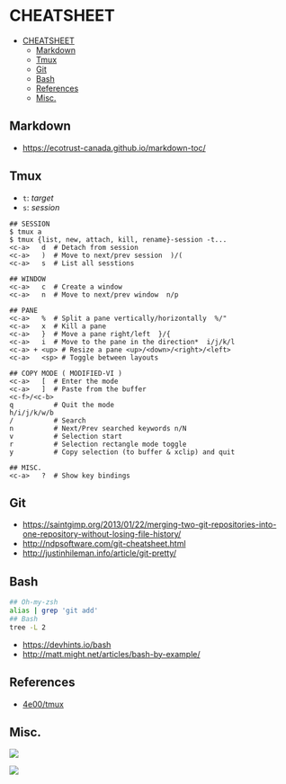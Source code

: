 # CHEATSHEET

- [CHEATSHEET](#cheatsheet)
  * [Markdown](#markdown)
  * [Tmux](#tmux)
  * [Git](#git)
  * [Bash](#bash)
  * [References](#references)
  * [Misc.](#misc)

## Markdown
  * https://ecotrust-canada.github.io/markdown-toc/

## Tmux

* `t`: *target*
* `s`: *session*

```
## SESSION
$ tmux a
$ tmux {list, new, attach, kill, rename}-session -t...
<c-a>   d  # Detach from session
<c-a>   )  # Move to next/prev session  )/(
<c-a>   s  # List all sesstions

## WINDOW
<c-a>   c  # Create a window
<c-a>   n  # Move to next/prev window  n/p

## PANE
<c-a>   %  # Split a pane vertically/horizontally  %/"
<c-a>   x  # Kill a pane
<c-a>   }  # Move a pane right/left  }/{
<c-a>   i  # Move to the pane in the direction*  i/j/k/l
<c-a> + <up> # Resize a pane <up>/<down>/<right>/<left>
<c-a>   <sp> # Toggle between layouts

## COPY MODE ( MODIFIED-VI )
<c-a>   [  # Enter the mode
<c-a>   ]  # Paste from the buffer
<c-f>/<c-b>
q          # Quit the mode
h/i/j/k/w/b
/          # Search
n          # Next/Prev searched keywords n/N
v          # Selection start
r          # Selection rectangle mode toggle
y          # Copy selection (to buffer & xclip) and quit

## MISC.
<c-a>   ?  # Show key bindings

```

## Git
* https://saintgimp.org/2013/01/22/merging-two-git-repositories-into-one-repository-without-losing-file-history/
* http://ndpsoftware.com/git-cheatsheet.html
* http://justinhileman.info/article/git-pretty/

## Bash
```bash
## Oh-my-zsh
alias | grep 'git add'
## Bash
tree -L 2
```
* https://devhints.io/bash
* http://matt.might.net/articles/bash-by-example/

## References

* [4e00/tmux](http://www.4e00.com/tools/tmux-cheatsheet.html)

## Misc.


![](https://i.imgur.com/uy28G0K.png)

![](https://i.imgur.com/eMnCW1J.png)


